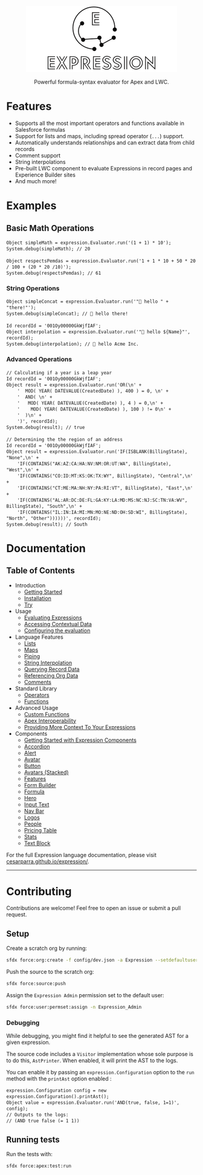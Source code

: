 <div align="center">

<picture>
  <source media="(prefers-color-scheme: dark)" srcset="assets/expression_logo_dark.svg">
  <source media="(prefers-color-scheme: light)" srcset="assets/expression_logo_light.svg">
  <img alt="Expression Logo" src="assets/expression_logo_light.svg" width="400">
</picture>

Powerful formula-syntax evaluator for Apex and LWC.

</div>

# Features

* Supports all the most important operators and functions available in Salesforce formulas
* Support for lists and maps, including spread operator (`...`) support.
* Automatically understands relationships and can extract data from child records
* Comment support
* String interpolations
* Pre-built LWC component to evaluate Expressions in record pages and Experience Builder sites
* And much more!

# Examples

## Basic Math Operations

```apex
Object simpleMath = expression.Evaluator.run('(1 + 1) * 10');
System.debug(simpleMath); // 20

Object respectsPemdas = expression.Evaluator.run('1 + 1 * 10 + 50 * 20 / 100 + (20 * 20 /10)');
System.debug(respectsPemdas); // 61
```

### String Operations

```apex
Object simpleConcat = expression.Evaluator.run('"👋 hello " + "there!"');
System.debug(simpleConcat); // 👋 hello there!

Id recordId = '001Oy00000GkWjfIAF';
Object interpolation = expression.Evaluator.run('"👋 hello ${Name}"', recordId);
System.debug(interpolation); // 👋 hello Acme Inc.
```

### Advanced Operations

```apex
// Calculating if a year is a leap year
Id recordId = '001Oy00000GkWjfIAF';
Object result = expression.Evaluator.run('OR(\n' +
    '  MOD( YEAR( DATEVALUE(CreatedDate) ), 400 ) = 0, \n' +
    '  AND( \n' +
    '   MOD( YEAR( DATEVALUE(CreatedDate) ), 4 ) = 0,\n' +
    '    MOD( YEAR( DATEVALUE(CreatedDate) ), 100 ) != 0\n' +
    '  )\n' +
    ')', recordId);
System.debug(result); // true

// Determining the the region of an address
Id recordId = '001Oy00000GkWjfIAF';
Object result = expression.Evaluator.run('IF(ISBLANK(BillingState), "None",\n' +
    'IF(CONTAINS("AK:AZ:CA:HA:NV:NM:OR:UT:WA", BillingState), "West",\n' +
    'IF(CONTAINS("CO:ID:MT:KS:OK:TX:WY", BillingState), "Central",\n' +
    'IF(CONTAINS("CT:ME:MA:NH:NY:PA:RI:VT", BillingState), "East",\n' +
    'IF(CONTAINS("AL:AR:DC:DE:FL:GA:KY:LA:MD:MS:NC:NJ:SC:TN:VA:WV", BillingState), "South",\n' +
    'IF(CONTAINS("IL:IN:IA:MI:MN:MO:NE:ND:OH:SD:WI", BillingState), "North", "Other"))))))', recordId);
System.debug(result); // South
```

# Documentation

## Table of Contents

- Introduction
    - [Getting Started](https://cesarparra.github.io/expression/)
    - [Installation](https://cesarparra.github.io/expression/docs/installation)
    - [Try](https://cesarparra.github.io/expression/docs/try)
- Usage
    - [Evaluating Expressions](https://cesarparra.github.io/expression/docs/usage)
    - [Accessing Contextual Data](https://cesarparra.github.io/expression/docs/accessing-contextual-data)
    - [Configuring the evaluation](https://cesarparra.github.io/expression/docs/configuring-the-evaluation)
- Language Features
    - [Lists](https://cesarparra.github.io/expression/docs/lists)
    - [Maps](https://cesarparra.github.io/expression/docs/maps)
    - [Piping](https://cesarparra.github.io/expression/docs/piping)
    - [String Interpolation](https://cesarparra.github.io/expression/docs/string-interpolation)
    - [Querying Record Data](https://cesarparra.github.io/expression/docs/querying-record-data)
    - [Referencing Org Data](https://cesarparra.github.io/expression/docs/referencing-org-data)
    - [Comments](https://cesarparra.github.io/expression/docs/comments)
- Standard Library
    - [Operators](https://cesarparra.github.io/expression/docs/operators)
    - [Functions](https://cesarparra.github.io/expression/docs/functions)
- Advanced Usage
    - [Custom Functions](https://cesarparra.github.io/expression/docs/custom-functions)
    - [Apex Interoperability](https://cesarparra.github.io/expression/docs/apex-interoperability)
    - [Providing More Context To Your Expressions](https://cesarparra.github.io/expression/docs/more-context)
- Components
    - [Getting Started with Expression Components](https://cesarparra.github.io/expression/docs/components/getting-started)
    - [Accordion](https://cesarparra.github.io/expression/docs/components/accordion)
    - [Alert](https://cesarparra.github.io/expression/docs/components/alert)
    - [Avatar](https://cesarparra.github.io/expression/docs/components/avatar)
    - [Button](https://cesarparra.github.io/expression/docs/components/button)
    - [Avatars (Stacked)](https://cesarparra.github.io/expression/docs/components/stacked-avatars)
    - [Features](https://cesarparra.github.io/expression/docs/components/features)
    - [Form Builder](https://cesarparra.github.io/expression/docs/components/form-builder)
    - [Formula](https://cesarparra.github.io/expression/docs/components/formula)
    - [Hero](https://cesarparra.github.io/expression/docs/components/hero)
    - [Input Text](https://cesarparra.github.io/expression/docs/components/input-text)
    - [Nav Bar](https://cesarparra.github.io/expression/docs/components/nav-bar)
    - [Logos](https://cesarparra.github.io/expression/docs/components/logos)
    - [People](https://cesarparra.github.io/expression/docs/components/people)
    - [Pricing Table](https://cesarparra.github.io/expression/docs/components/pricing-table)
    - [Stats](https://cesarparra.github.io/expression/docs/components/stats)
    - [Text Block](https://cesarparra.github.io/expression/docs/components/text-block)

For the full Expression language documentation,
please visit [cesarparra.github.io/expression/](https://cesarparra.github.io/expression/).

---

# Contributing

Contributions are welcome! Feel free to open an issue or submit a pull request.

## Setup

Create a scratch org by running:

```bash
sfdx force:org:create -f config/dev.json -a Expression --setdefaultusername
```

Push the source to the scratch org:

```bash
sfdx force:source:push
```

Assign the `Expression Admin` permission set to the default user:

```bash
sfdx force:user:permset:assign -n Expression_Admin
```

### Debugging

While debugging, you might find it helpful to see the generated AST for
a given expression.

The source code includes a `Visitor` implementation
whose sole purpose is to do this, `AstPrinter`. When enabled, it will
print the AST to the logs.

You can enable it by passing an `expression.Configuration` option to the `run`
method with the `printAst` option enabled :

```apex
expression.Configuration config = new expression.Configuration().printAst();
Object value = expression.Evaluator.run('AND(true, false, 1=1)', config);
// Outputs to the logs:
// (AND true false (= 1 1))
```

## Running tests

Run the tests with:

```bash
sfdx force:apex:test:run
```
